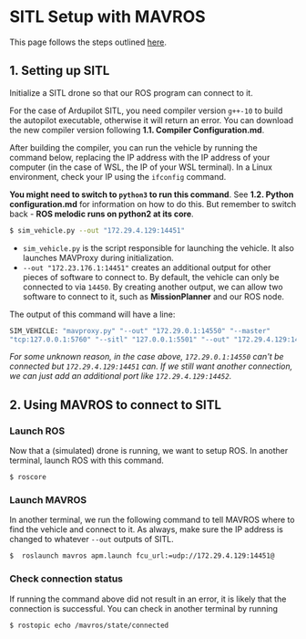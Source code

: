 # SITL Setup with MAVROS

This page follows the steps outlined [here](https://masoudir.github.io/mavros_tutorial/).

## 1. Setting up SITL
Initialize a SITL drone so that our ROS program can connect to it.

For the case of Ardupilot SITL, you need compiler version `g++-10` to build
the autopilot executable, otherwise it will return an error. You can download
the new compiler version following **1.1. Compiler Configuration.md**.

After building the compiler, you can run the vehicle by running the command
below, replacing the IP address with the IP address of your computer (in the
case of WSL, the IP of your WSL terminal). In a Linux environment, check your
IP using the `ifconfig` command.

**You might need to switch to `python3` to run this command**. See **1.2. Python
configuration.md** for information on how to do this. But remember to switch
back - **ROS melodic runs on python2 at its core**.
```bash
$ sim_vehicle.py --out "172.29.4.129:14451"
```
* `sim_vehicle.py` is the script responsible for launching the vehicle. It also
launches MAVProxy during initialization.
* `--out "172.23.176.1:14451"` creates an additional output for other pieces of
software to connect to. By default, the vehicle can only be connected to via
`14450`. By creating another output, we can allow two software to connect to it,
such as **MissionPlanner** and our ROS node.

The output of this command will have a line:
```bash
SIM_VEHICLE: "mavproxy.py" "--out" "172.29.0.1:14550" "--master" 
"tcp:127.0.0.1:5760" "--sitl" "127.0.0.1:5501" "--out" "172.29.4.129:14451"
```
*For some unknown reason, in the case above, `172.29.0.1:14550` can't be
connected but `172.29.4.129:14451` can. If we still want another connection,
we can just add an additional port like `172.29.4.129:14452`.*

## 2. Using MAVROS to connect to SITL

### Launch ROS
Now that a (simulated) drone is running, we want to setup ROS. In another
terminal, launch ROS with this command.
```
$ roscore
```

### Launch MAVROS
In another terminal, we run the following command to tell MAVROS where to find
the vehicle and connect to it. As always, make sure the IP address is changed
to whatever `--out` outputs of SITL.
```
$  roslaunch mavros apm.launch fcu_url:=udp://172.29.4.129:14451@
```

### Check connection status
If running the command above did not result in an error, it is likely that
the connection is successful. You can check in another terminal by running
```bash
$ rostopic echo /mavros/state/connected
```
